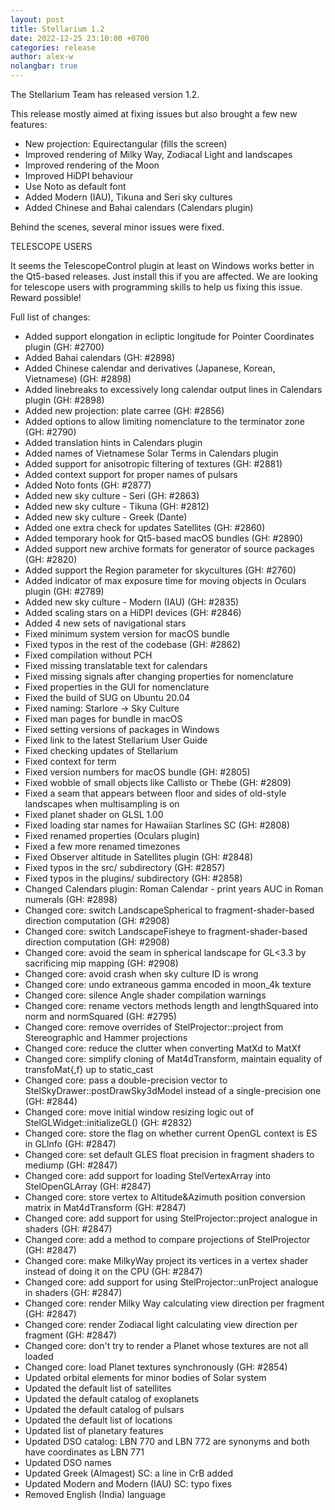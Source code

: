 ```yaml
---
layout: post
title: Stellarium 1.2
date: 2022-12-25 23:10:00 +0700
categories: release
author: alex-w
nolangbar: true
---
```

The Stellarium Team has released version 1.2.

This release mostly aimed at fixing issues but also brought a few new features:
- New projection: Equirectangular (fills the screen)
- Improved rendering of Milky Way, Zodiacal Light and landscapes
- Improved rendering of the Moon
- Improved HiDPI behaviour
- Use Noto as default font
- Added Modern (IAU), Tikuna and Seri sky cultures
- Added Chinese and Bahai calendars (Calendars plugin)

Behind the scenes, several minor issues were fixed.

TELESCOPE USERS

It seems the TelescopeControl plugin at least on Windows works better in the 
Qt5-based releases. Just install this if you are affected. We are looking for 
telescope users with programming skills to help us fixing this issue. Reward 
possible!

Full list of changes:
- Added support elongation in ecliptic longitude for Pointer Coordinates plugin (GH: #2700)
- Added Bahai calendars (GH: #2898)
- Added Chinese calendar and derivatives (Japanese, Korean, Vietnamese) (GH: #2898)
- Added linebreaks to excessively long calendar output lines in Calendars plugin (GH: #2898)
- Added new projection: plate carree (GH: #2856)
- Added options to allow limiting nomenclature to the terminator zone (GH: #2790)
- Added translation hints in Calendars plugin
- Added names of Vietnamese Solar Terms in Calendars plugin
- Added support for anisotropic filtering of textures (GH: #2881)
- Added context support for proper names of pulsars
- Added Noto fonts (GH: #2877)
- Added new sky culture - Seri (GH: #2863)
- Added new sky culture - Tikuna (GH: #2812)
- Added new sky culture - Greek (Dante)
- Added one extra check for updates Satellites (GH: #2860)
- Added temporary hook for Qt5-based macOS bundles (GH: #2890)
- Added support new archive formats for generator of source packages (GH: #2820)
- Added support the Region parameter for skycultures (GH: #2760)
- Added indicator of max exposure time for moving objects in Oculars plugin (GH: #2789)
- Added new sky culture - Modern (IAU) (GH: #2835)
- Added scaling stars on a HiDPI devices (GH: #2846)
- Added 4 new sets of navigational stars
- Fixed minimum system version for macOS bundle
- Fixed typos in the rest of the codebase (GH: #2862)
- Fixed compilation without PCH
- Fixed missing translatable text for calendars
- Fixed missing signals after changing properties for nomenclature
- Fixed properties in the GUI for nomenclature
- Fixed the build of SUG on Ubuntu 20.04
- Fixed naming: Starlore -> Sky Culture
- Fixed man pages for bundle in macOS
- Fixed setting versions of packages in Windows
- Fixed link to the latest Stellarium User Guide
- Fixed checking updates of Stellarium
- Fixed context for term
- Fixed version numbers for macOS bundle (GH: #2805)
- Fixed wobble of small objects like Callisto or Thebe (GH: #2809)
- Fixed a seam that appears between floor and sides of old-style landscapes when multisampling is on
- Fixed planet shader on GLSL 1.00
- Fixed loading star names for Hawaiian Starlines SC (GH: #2808)
- Fixed renamed properties (Oculars plugin)
- Fixed a few more renamed timezones
- Fixed Observer altitude in Satellites plugin (GH: #2848)
- Fixed typos in the src/ subdirectory (GH: #2857)
- Fixed typos in the plugins/ subdirectory (GH: #2858)
- Changed Calendars plugin: Roman Calendar - print years AUC in Roman numerals (GH: #2898)
- Changed core: switch LandscapeSpherical to fragment-shader-based direction computation (GH: #2908)
- Changed core: switch LandscapeFisheye to fragment-shader-based direction computation (GH: #2908)
- Changed core: avoid the seam in spherical landscape for GL<3.3 by sacrificing mip mapping (GH: #2908)
- Changed core: avoid crash when sky culture ID is wrong
- Changed core: undo extraneous gamma encoded in moon_4k texture
- Changed core: silence Angle shader compilation warnings
- Changed core: rename vectors methods length and lengthSquared into norm and normSquared (GH: #2795)
- Changed core: remove overrides of StelProjector::project from Stereographic and Hammer projections
- Changed core: reduce the clutter when converting MatXd to MatXf
- Changed core: simplify cloning of Mat4dTransform, maintain equality of transfoMat{,f} up to static_cast<float>
- Changed core: pass a double-precision vector to StelSkyDrawer::postDrawSky3dModel instead of a single-precision one (GH: #2844)
- Changed core: move initial window resizing logic out of StelGLWidget::initializeGL() (GH: #2832)
- Changed core: store the flag on whether current OpenGL context is ES in GLInfo (GH: #2847)
- Changed core: set default GLES float precision in fragment shaders to mediump (GH: #2847)
- Changed core: add support for loading StelVertexArray into StelOpenGLArray (GH: #2847)
- Changed core: store vertex to Altitude&Azimuth position conversion matrix in Mat4dTransform (GH: #2847)
- Changed core: add support for using StelProjector::project analogue in shaders (GH: #2847)
- Changed core: add a method to compare projections of StelProjector (GH: #2847)
- Changed core: make MilkyWay project its vertices in a vertex shader instead of doing it on the CPU (GH: #2847)
- Changed core: add support for using StelProjector::unProject analogue in shaders (GH: #2847)
- Changed core: render Milky Way calculating view direction per fragment (GH: #2847)
- Changed core: render Zodiacal light calculating view direction per fragment (GH: #2847)
- Changed core: don't try to render a Planet whose textures are not all loaded
- Changed core: load Planet textures synchronously (GH: #2854)
- Updated orbital elements for minor bodies of Solar system
- Updated the default list of satellites
- Updated the default catalog of exoplanets
- Updated the default catalog of pulsars
- Updated the default list of locations
- Updated list of planetary features
- Updated DSO catalog: LBN 770 and LBN 772 are synonyms and both have coordinates as LBN 771
- Updated DSO names
- Updated Greek (Almagest) SC: a line in CrB added
- Updated Modern and Modern (IAU) SC: typo fixes
- Removed English (India) language
